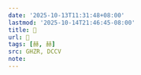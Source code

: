 ```yaml
---
date: '2025-10-13T11:31:48+08:00'
lastmod: '2025-10-14T21:46:45-08:00'
title: 󰪭
url: 󰪭
tags: [赫, 赫]
src: GHZR, DCCV
note:
---
```

